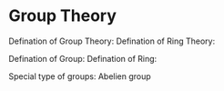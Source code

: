 # Group Theory

Defination of Group Theory:
Defination of Ring Theory:


Defination of Group:
Defination of Ring:

Special type of groups:
Abelien group


